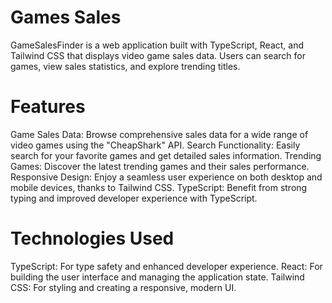 # Games Sales
GameSalesFinder is a web application built with TypeScript, React, and Tailwind CSS that displays video game sales data. Users can search for games, view sales statistics, and explore trending titles.

# Features
Game Sales Data: Browse comprehensive sales data for a wide range of video games using the "CheapShark" API.
Search Functionality: Easily search for your favorite games and get detailed sales information.
Trending Games: Discover the latest trending games and their sales performance.
Responsive Design: Enjoy a seamless user experience on both desktop and mobile devices, thanks to Tailwind CSS.
TypeScript: Benefit from strong typing and improved developer experience with TypeScript.

# Technologies Used
TypeScript: For type safety and enhanced developer experience.
React: For building the user interface and managing the application state.
Tailwind CSS: For styling and creating a responsive, modern UI.
